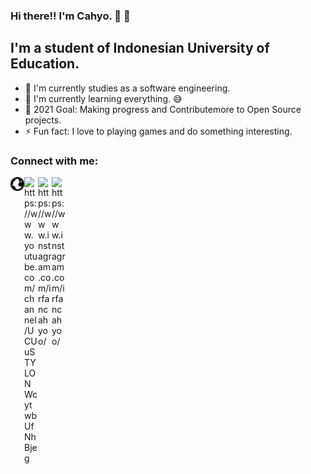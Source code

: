 ### Hi there!! I'm Cahyo. 👋 👋

## I'm a student of Indonesian University of Education.
- 🏫  I'm currently studies as a software engineering.
- 🧩  I'm currently learning everything. 😅
- 🎯  2021 Goal: Making progress and Contributemore to Open Source projects.
- ⚡  Fun fact: I love to playing games and do something interesting. 

### Connect with me:
<img align="left" alt="irfancahyo.com" width="22px" src="https://github.com/iconic/open-iconic/blob/master/svg/globe.svg" />
<img align="left" alt="https://www.youtube.com/channel/UCUuSTYLONWcytwbUfNhBjeg" width="22px" src="https://cdn.jsdelivr.net/npm/simple-icons@3.13.0/icons/youtube.svg" />
<img align="left" alt="https://www.instagram.com/irfancahyoo/" width="22px" src="https://cdn.jsdelivr.net/npm/simple-icons@3.13.0/icons/instagram.svg" href="https://www.instagram.com/irfancahyoo/" />
<img align="left" alt="https://www.instagram.com/irfancahyoo/" width="22px" src="https://cdn.jsdelivr.net/npm/simple-icons@3.13.0/icons/linkedin.svg" />

<br />

